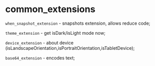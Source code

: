 # common_extensions

`when_snapshot_extension` -  snapshots extension, allows reduce code; 

`theme_extension`  - get isDark/isLight mode now; 

`device_extension`  - about device (isLandscapeOrientation,isPortraitOrientation,isTabletDevice);

`base64_extension`  - encodes text;
